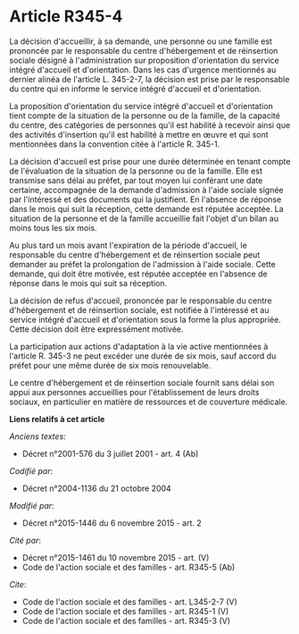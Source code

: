 # Article R345-4

La décision d'accueillir, à sa demande, une personne ou une famille est prononcée par le responsable du centre d'hébergement
et de réinsertion sociale désigné à l'administration sur proposition d'orientation du service intégré d'accueil et
d'orientation. Dans les cas d'urgence mentionnés au dernier alinéa de l'article L. 345-2-7, la décision est prise par le
responsable du centre qui en informe le service intégré d'accueil et d'orientation. 

La proposition d'orientation du service intégré d'accueil et d'orientation tient compte de la situation de la personne ou de
la famille, de la capacité du centre, des catégories de personnes qu'il est habilité à recevoir ainsi que des activités
d'insertion qu'il est habilité à mettre en œuvre et qui sont mentionnées dans la convention citée à l'article R. 345-1. 

La décision d'accueil est prise pour une durée déterminée en tenant compte de l'évaluation de la situation de la personne ou
de la famille. Elle est transmise sans délai au préfet, par tout moyen lui conférant une date certaine, accompagnée de la
demande d'admission à l'aide sociale signée par l'intéressé et des documents qui la justifient. En l'absence de réponse dans
le mois qui suit la réception, cette demande est réputée acceptée. La situation de la personne et de la famille accueillie
fait l'objet d'un bilan au moins tous les six mois. 

Au plus tard un mois avant l'expiration de la période d'accueil, le responsable du centre d'hébergement et de réinsertion
sociale peut demander au préfet la prolongation de l'admission à l'aide sociale. Cette demande, qui doit être motivée, est
réputée acceptée en l'absence de réponse dans le mois qui suit sa réception. 

La décision de refus d'accueil, prononcée par le responsable du centre d'hébergement et de réinsertion sociale, est notifiée
à l'intéressé et au service intégré d'accueil et d'orientation sous la forme la plus appropriée. Cette décision doit être
expressément motivée. 

La participation aux actions d'adaptation à la vie active mentionnées à l'article R. 345-3 ne peut excéder une durée de six
mois, sauf accord du préfet pour une même durée de six mois renouvelable. 

Le centre d'hébergement et de réinsertion sociale fournit sans délai son appui aux personnes accueillies pour l'établissement
de leurs droits sociaux, en particulier en matière de ressources et de couverture médicale.

**Liens relatifs à cet article**

_Anciens textes_:

  - Décret n°2001-576 du 3 juillet 2001 - art. 4 (Ab)

_Codifié par_:

  - Décret n°2004-1136 du 21 octobre 2004

_Modifié par_:

  - Décret n°2015-1446 du 6 novembre 2015 - art. 2

_Cité par_:

  - Décret n°2015-1461 du 10 novembre 2015 - art. (V)
  - Code de l'action sociale et des familles - art. R345-5 (Ab)

_Cite_:

  - Code de l'action sociale et des familles - art. L345-2-7 (V)
  - Code de l'action sociale et des familles - art. R345-1 (V)
  - Code de l'action sociale et des familles - art. R345-3 (V)
